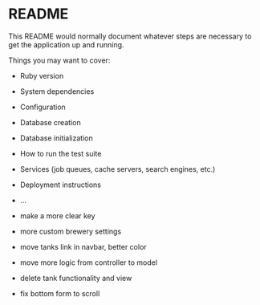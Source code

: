 # README

This README would normally document whatever steps are necessary to get the
application up and running.

Things you may want to cover:

* Ruby version

* System dependencies

* Configuration

* Database creation

* Database initialization

* How to run the test suite

* Services (job queues, cache servers, search engines, etc.)

* Deployment instructions

* ...



* make a more clear key
* more custom brewery settings
* move tanks link in navbar, better color
* move more logic from controller to model
* delete tank functionality and view
* fix bottom form to scroll
